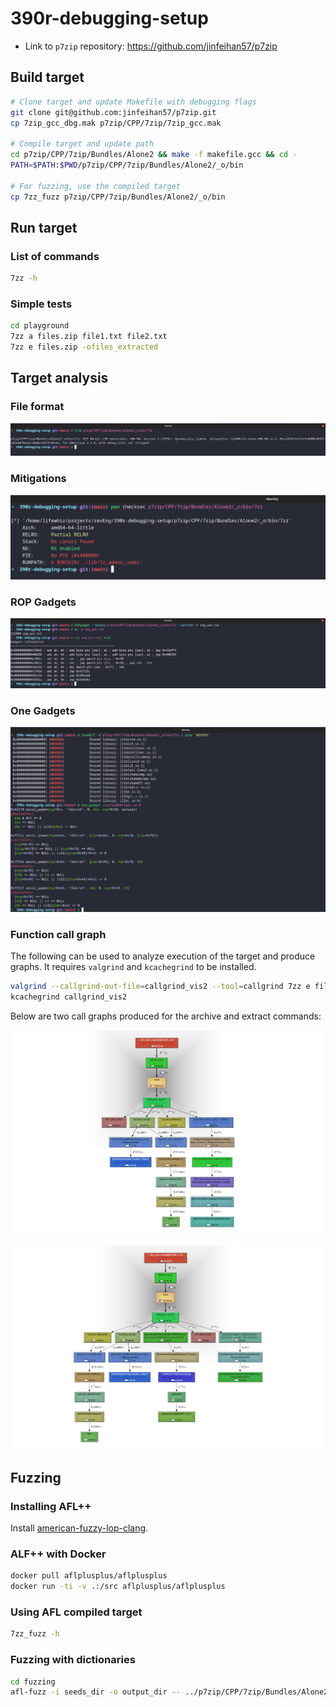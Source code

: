 # 390r-debugging-setup

-   Link to `p7zip` repository: https://github.com/jinfeihan57/p7zip

## Build target

```bash
# Clone target and update Makefile with debugging flags
git clone git@github.com:jinfeihan57/p7zip.git
cp 7zip_gcc_dbg.mak p7zip/CPP/7zip/7zip_gcc.mak

# Compile target and update path
cd p7zip/CPP/7zip/Bundles/Alone2 && make -f makefile.gcc && cd -
PATH=$PATH:$PWD/p7zip/CPP/7zip/Bundles/Alone2/_o/bin

# For fuzzing, use the compiled target
cp 7zz_fuzz p7zip/CPP/7zip/Bundles/Alone2/_o/bin
```

## Run target

### List of commands

```bash
7zz -h
```

### Simple tests

```bash
cd playground
7zz a files.zip file1.txt file2.txt
7zz e files.zip -ofiles_extracted
```

## Target analysis

### File format

![File format](screenshots/file_format.png)

### Mitigations

![Checksec mitigations](screenshots/checksec_mitigations.png)

### ROP Gadgets

![List of ROP Gadgets](screenshots/rop_gadgets.png)

### One Gadgets

![List of One Gadgets](screenshots/one_gadgets.png)

### Function call graph

The following can be used to analyze execution of the target and produce graphs. It requires `valgrind` and `kcachegrind` to be installed.

```bash
valgrind --callgrind-out-file=callgrind_vis2 --tool=callgrind 7zz e files.zip -ofiles_extracted
kcachegrind callgrind_vis2
```

Below are two call graphs produced for the archive and extract commands:

![Zip files](screenshots/func_call_graph1.png)

![Extract files](screenshots/func_call_graph2.png)

## Fuzzing

### Installing AFL++

Install [american-fuzzy-lop-clang](https://github.com/AFLplusplus/AFLplusplus).

### ALF++ with Docker

```bash
docker pull aflplusplus/aflplusplus
docker run -ti -v .:/src aflplusplus/aflplusplus
```

### Using AFL compiled target

```bash
7zz_fuzz -h
```

### Fuzzing with dictionaries

```bash
cd fuzzing
afl-fuzz -i seeds_dir -o output_dir -- ../p7zip/CPP/7zip/Bundles/Alone2/_o/bin/7zz_fuzz a @@
```
